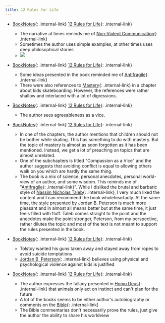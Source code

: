 ```yaml
---
title: 12 Rules for Life
---
```



- [BookNotes](/booknotes){: .internal-link} [12 Rules for Life](/12-rules-for-life){: .internal-link}
    - The narrative at times reminds me of [Non-Violent Communication](/non-violent-communication){: .internal-link}
    - Sometimes the author uses simple examples, at other times uses deep philosophical stories
    - ![](https://firebasestorage.googleapis.com/v0/b/firescript-577a2.appspot.com/o/imgs%2Fapp%2FDoomHammer%2FXj49c5h4yR.png?alt=media&token=66a05181-6e5a-4fa3-bb45-b14f4a7ea3a7)


- [BookNotes](/booknotes){: .internal-link} [12 Rules for Life](/12-rules-for-life){: .internal-link}
    - Some ideas presented in the book reminded me of [Antifragile](/antifragile){: .internal-link}
    - There were also references to [Mastery](/mastery){: .internal-link} in a chapter about kids skateboarding. However, the references were rather shallow and interlaced with a lot of digressions.


- [BookNotes](/booknotes){: .internal-link} [12 Rules for Life](/12-rules-for-life){: .internal-link}
    - The author sees agreeableness as a vice.


- [BookNotes](/booknotes){: .internal-link} [12 Rules for Life](/12-rules-for-life){: .internal-link}
    - In one of the chapters, the author mentions that children should not be bother while skating. This has something to do with mastery. But the topic of mastery is almost as soon forgotten as it has been mentioned. Instead, we get a lot of preaching on topics that are almost unrelated.
    - One of the subchapters is titled "Compassion as a Vice" and the author suggests that avoiding conflict is equal to allowing others walk on you which are hardly the same thing. 
    - The book is a mix of science, personal anecdotes, personal world-view of an author, and some wisdom. This reminds me of "[Antifragile](/antifragile){: .internal-link}". While I disliked the brutal and barbaric style of [Nassim Nicholas Taleb](/nassim-nicholas-taleb){: .internal-link}, I very much liked the content and I can recommend the book wholeheartadly. At the same time, the style presented by Jordan B. Peterson is much more pleasant and in almost all means better but at the same time, it just feels filled with fluff. Taleb comes straight to the point and the anecdotes make the point stronger, Peterson, from my perspective, rather dilutes the topic and most of the text is not meant to support the rules presented in the book.


- [BookNotes](/booknotes){: .internal-link} [12 Rules for Life](/12-rules-for-life){: .internal-link}
    - Tolstoy wanted his guns taken away and stayed away from ropes to avoid suicide temptations
    - [Jordan B. Peterson](/jordan-b.-peterson){: .internal-link} believes using physical and psychological violence against kids is justified


- [BookNotes](/booknotes){: .internal-link} [12 Rules for Life](/12-rules-for-life){: .internal-link}
    - The author expresses the fallacy presented in [Homo Deus](/homo-deus){: .internal-link} that animals only act on instinct and can't plan for the future
    - A lot of the books seems to be either author's autobiography or comments on the [Bible](/bible){: .internal-link}
    - The Bible commentaries don't necessarily prove the rules, just give the author the ability to share his worldview


